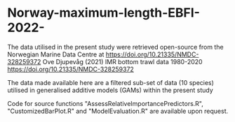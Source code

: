 # Norway-maximum-length-EBFI-2022-

The data utilised in the present study were retrieved open-source from the Norwegian Marine Data Centre at https://doi.org/10.21335/NMDC-328259372
Ove Djupevåg (2021) IMR bottom trawl data 1980-2020 https://doi.org/10.21335/NMDC-328259372

The data made available here are a filtered sub-set of data (10 species) utilised in generalised additive models (GAMs) within the present study

Code for source functions "AssessRelativeImportancePredictors.R",
"CustomizedBarPlot.R" and "ModelEvaluation.R" are available upon request.

